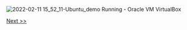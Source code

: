 ![2022-02-11 15_52_11-Ubuntu_demo  Running  - Oracle VM VirtualBox](https://user-images.githubusercontent.com/55657279/153584268-8bd28e3f-ed0f-490d-aa47-f012f639e7c1.png)

[Next >>](/1_installing_Linux/20.md)

